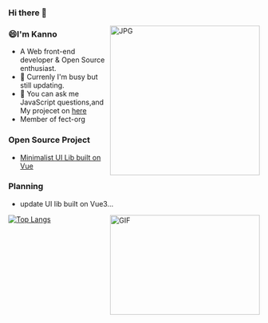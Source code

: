 ### Hi there 👋

<!--
**Miayawlr/MiayaWlr** is a ✨ _special_ ✨ repository because its `README.md` (this file) appears on your GitHub profile.
-->

<img  align="right" alt="JPG"  width = "300" height = "300" src="https://user-images.githubusercontent.com/52351095/119436372-a0ee4280-bd4e-11eb-93aa-bb3cae4ef8d4.jpg" />

### 😄I'm Kanno
- A  Web front-end developer & Open Source enthusiast.
- 🌸 Currenly I'm busy but still updating.
- 💬 You can ask me JavaScript questions,and My projecet on [here](mailto:812137533@qq.com)
- Member of fect-org

### Open Source Project

- [Minimalist UI Lib built on Vue](https://github.com/fay-org/fect)

### Planning
- update UI lib built on Vue3...

[![Top Langs](https://github-readme-stats.vercel.app/api/top-langs/?username=XeryYue&hide=css,html,less,vue)](https://github.com/XeryYue/github-readme-stats)
<img  align="right" alt="GIF"  width = "300" height = "200" src="https://user-images.githubusercontent.com/52351095/118128798-f876df00-b42d-11eb-9946-df9a53c07ed3.gif" />

